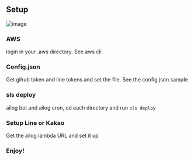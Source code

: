 ## Setup
![image](https://user-images.githubusercontent.com/901975/87259458-6557da80-c4e6-11ea-9629-3a09c91c54c5.png)

### AWS 
login in your .aws directory. See aws cli

### Config.json
Get gihub token and line tokens and set the file. See the config.json.sample

### sls deploy
ailog bot and ailog cron, cd each directory and run `sls deploy`

### Setup Line or Kakao
Get the ailog lambda URL and set it up

### Enjoy!
